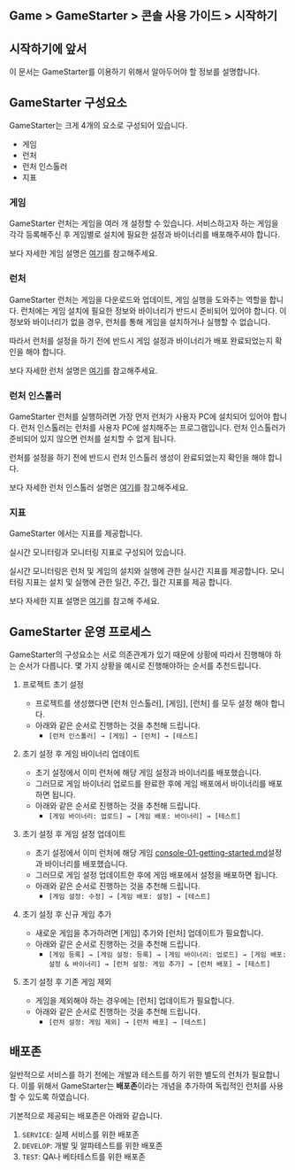 ## Game > GameStarter > 콘솔 사용 가이드 > 시작하기

## 시작하기에 앞서

이 문서는 GameStarter를 이용하기 위해서 알아두어야 할 정보를 설명합니다.

## GameStarter 구성요소

GameStarter는 크게 4개의 요소로 구성되어 있습니다.
- 게임
- 런처
- 런처 인스톨러
- 지표


### 게임
GameStarter 런처는 게임을 여러 개 설정할 수 있습니다.
서비스하고자 하는 게임을 각각 등록해주신 후 게임별로 설치에 필요한 설정과 바이너리를 배포해주셔야 합니다.

보다 자세한 게임 설명은 [여기](./console-03-game)를 참고해주세요.

### 런처
GameStarter 런처는 게임을 다운로드와 업데이트, 게임 실행을 도와주는 역할을 합니다.
런처에는 게임 설치에 필요한 정보와 바이너리가 반드시 준비되어 있어야 합니다.
이 정보와 바이너리가 없을 경우, 런처를 통해 게임을 설치하거나 실행할 수 없습니다.

따라서 런처를 설정을 하기 전에 반드시 게임 설정과 바이너리가 배포 완료되었는지 확인을 해야 합니다.

보다 자세한 런처 설명은 [여기](./console-04-launcher)를 참고해주세요.

### 런처 인스톨러
GameStarter 런처를 실행하려면 가장 먼저 런처가 사용자 PC에 설치되어 있어야 합니다.
런처 인스톨러는 런처를 사용자 PC에 설치해주는 프로그램입니다.
런처 인스톨러가 준비되어 있지 않으면 런처를 설치할 수 없게 됩니다.

런처를 설정을 하기 전에 반드시 런처 인스톨러 생성이 완료되었는지 확인을 해야 합니다.

보다 자세한 런처 인스톨러 설명은 [여기](./console-02-installer)를 참고해주세요.

### 지표
GameStarter 에서는 지표를 제공합니다.

실시간 모니터링과 모니터링 지표로 구성되어 있습니다.

실시간 모니터링은 런처 및 게임의 설치와 실행에 관한 실시간 지표를 제공합니다. 
모니터링 지표는 설치 및 실행에 관한 일간, 주간, 월간 지표를 제공 합니다.

보다 자세한 지표 설명은 [여기](./console-05-statistics)를 참고해 주세요.

## GameStarter 운영 프로세스

GameStarter의 구성요소는 서로 의존관계가 있기 때문에 상황에 따라서 진행해야 하는 순서가 다릅니다.
몇 가지 상황을 예시로 진행해야하는 순서를 추천드립니다.

1. 프로젝트 초기 설정
   - 프로젝트를 생성했다면 [런처 인스톨러], [게임], [런처] 를 모두 설정 해야 합니다.
   - 아래와 같은 순서로 진행하는 것을 추천해 드립니다.
     - `[런처 인스톨러] → [게임] → [런처] → [테스트]`

2. 초기 설정 후 게임 바이너리 업데이트
   - 초기 설정에서 이미 런처에 해당 게임 설정과 바이너리를 배포했습니다.
   - 그러므로 게임 바이너리 업로드를 완료한 후에 게임 배포에서 바이너리를 배포하면 됩니다.
   - 아래와 같은 순서로 진행하는 것을 추천해 드립니다.
     - `[게임 바이너리: 업로드] → [게임 배포: 바이너리] → [테스트]`

3. 초기 설정 후 게임 설정 업데이트
   - 초기 설정에서 이미 런처에 해당 게임 [console-01-getting-started.md](console-01-getting-started.md)설정과 바이너리를 배포했습니다.
   - 그러므로 게임 설정 업데이트한 후에 게임 배포에서 설정을 배포하면 됩니다.
   - 아래와 같은 순서로 진행하는 것을 추천해 드립니다.
     - `[게임 설정: 수정] → [게임 배포: 설정] → [테스트]`

4. 초기 설정 후 신규 게임 추가
   - 새로운 게임을 추가하려면 [게임] 추가와 [런처] 업데이트가 필요합니다.
   - 아래와 같은 순서로 진행하는 것을 추천해 드립니다.
     - `[게임 등록] → [게임 설정: 등록] → [게임 바이너리: 업로드] → [게임 배포: 설정 & 바이너리] → [런처 설정: 게임 추가] → [런처 배포] → [테스트]`

5. 초기 설정 후 기존 게임 제외
   - 게임을 제외해야 하는 경우에는 [런처] 업데이트가 필요합니다.
   - 아래와 같은 순서로 진행하는 것을 추천해 드립니다.
     - `[런처 설정: 게임 제외] → [런처 배포] → [테스트]`


## 배포존

일반적으로 서비스를 하기 전에는 개발과 테스트를 하기 위한 별도의 런처가 필요합니다.
이를 위해서 GameStarter는 **배포존**이라는 개념을 추가하여 독립적인 런처를 사용할 수 있도록 하였습니다.

기본적으로 제공되는 배포존은 아래와 같습니다.
1. `SERVICE`: 실제 서비스를 위한 배포존
2. `DEVELOP`: 개발 및 알파테스트를 위한 배포존
3. `TEST`: QA나 베타테스트를 위한 배포존

